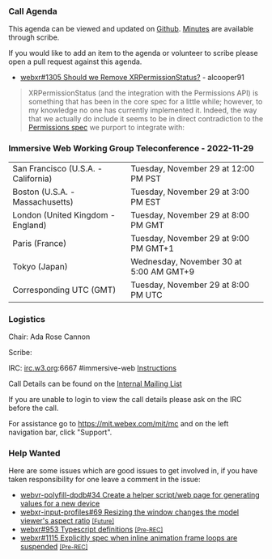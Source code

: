 ### Call Agenda

This agenda can be viewed and updated on [Github](https://github.com/immersive-web/administrivia/blob/main/meetings/wg/2022-11-29-Immersive_Web_Working_Group_Teleconference-agenda.md). [Minutes](https://www.w3.org/2022/11/29-immersive-web-minutes.html) are available through scribe.

If you would like to add an item to the agenda or volunteer to scribe please open a pull request against this agenda.

* [webxr#1305 Should we Remove XRPermissionStatus?](https://github.com/immersive-web/webxr/issues/1305) - alcooper91
> XRPermissionStatus (and the integration with the Permissions API) is something that has been in the core spec for a little while; however, to my knowledge no one has currently implemented it. Indeed, the way that we actually do include it seems to be in direct contradiction to the [Permissions spec](https://w3c.github.io/permissions/#specifying-a-powerful-feature) we purport to integrate with:
 >

### Immersive Web Working Group Teleconference - 2022-11-29

<table>
<tr><td> San Francisco (U.S.A. - California) <td> Tuesday, November 29 at 12:00 PM PST
<tr><td> Boston (U.S.A. - Massachusetts) <td> Tuesday, November 29 at 3:00 PM EST
<tr><td> London (United Kingdom - England) <td> Tuesday, November 29 at 8:00 PM GMT
<tr><td> Paris (France) <td> Tuesday, November 29 at 9:00 PM GMT+1
<tr><td> Tokyo (Japan) <td> Wednesday, November 30 at 5:00 AM GMT+9
<tr><td> Corresponding UTC (GMT) <td> Tuesday, November 29 at 8:00 PM UTC
</table>

### Logistics

Chair: Ada Rose Cannon

Scribe:

IRC: [irc.w3.org](http://irc.w3.org/):6667 #immersive-web [Instructions](https://github.com/immersive-web/administrivia/blob/main/IRC.md)

Call Details can be found on the [Internal Mailing List](https://lists.w3.org/Archives/Member/internal-immersive-web/2019Feb/0002.html)

If you are unable to login to view the call details please ask on the IRC before the call.

For assistance go to https://mit.webex.com/mit/mc  and on the left navigation bar, click "Support".

### Help Wanted

Here are some issues which are good issues to get involved in, if you have taken responsibility for one leave a comment in the issue:

- [webvr-polyfill-dpdb#34 Create a helper script/web page for generating values for a new device](https://github.com/immersive-web/webvr-polyfill-dpdb/issues/34)
- [webxr-input-profiles#69 Resizing the window changes the model viewer's aspect ratio](https://github.com/immersive-web/webxr-input-profiles/issues/69) [<small>[Future]</small>](https://api.github.com/repos/immersive-web/webxr-input-profiles/milestones/4)
- [webxr#953 Typescript definitions](https://github.com/immersive-web/webxr/issues/953) [<small>[Pre-REC]</small>](https://api.github.com/repos/immersive-web/webxr/milestones/16)
- [webxr#1115 Explicitly spec when inline animation frame loops are suspended](https://github.com/immersive-web/webxr/issues/1115) [<small>[Pre-REC]</small>](https://api.github.com/repos/immersive-web/webxr/milestones/16)


              

